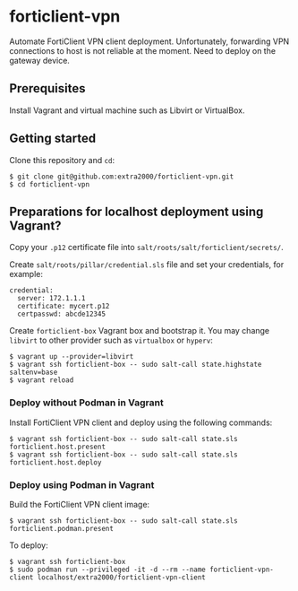 # forticlient-vpn

Automate FortiClient VPN client deployment. Unfortunately, forwarding VPN connections to host is not reliable at the moment. Need to deploy on the gateway device.


## Prerequisites

Install Vagrant and virtual machine such as Libvirt or VirtualBox.


## Getting started

Clone this repository and `cd`:
```
$ git clone git@github.com:extra2000/forticlient-vpn.git
$ cd forticlient-vpn
```


## Preparations for localhost deployment using Vagrant?

Copy your `.p12` certificate file into `salt/roots/salt/forticlient/secrets/`.

Create `salt/roots/pillar/credential.sls` file and set your credentials, for example:
```
credential:
  server: 172.1.1.1
  certificate: mycert.p12
  certpasswd: abcde12345
```

Create `forticlient-box` Vagrant box and bootstrap it. You may change `libvirt` to other provider such as `virtualbox` or `hyperv`:
```
$ vagrant up --provider=libvirt
$ vagrant ssh forticlient-box -- sudo salt-call state.highstate saltenv=base
$ vagrant reload
```


### Deploy without Podman in Vagrant

Install FortiClient VPN client and deploy using the following commands:
```
$ vagrant ssh forticlient-box -- sudo salt-call state.sls forticlient.host.present
$ vagrant ssh forticlient-box -- sudo salt-call state.sls forticlient.host.deploy
```


### Deploy using Podman in Vagrant

Build the FortiClient VPN client image:
```
$ vagrant ssh forticlient-box -- sudo salt-call state.sls forticlient.podman.present
```

To deploy:
```
$ vagrant ssh forticlient-box
$ sudo podman run --privileged -it -d --rm --name forticlient-vpn-client localhost/extra2000/forticlient-vpn-client
```
